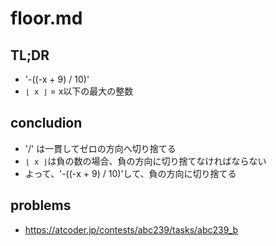 # floor.md

## TL;DR
- '-((-x + 9) / 10)'
- `⌊ x ⌋` = x以下の最大の整数

## concludion
- '/' は一貫してゼロの方向へ切り捨てる
- `⌊ x ⌋`は負の数の場合、負の方向に切り捨てなければならない
- よって、'-((-x + 9) / 10)'して、負の方向に切り捨てる

## problems
- https://atcoder.jp/contests/abc239/tasks/abc239_b
